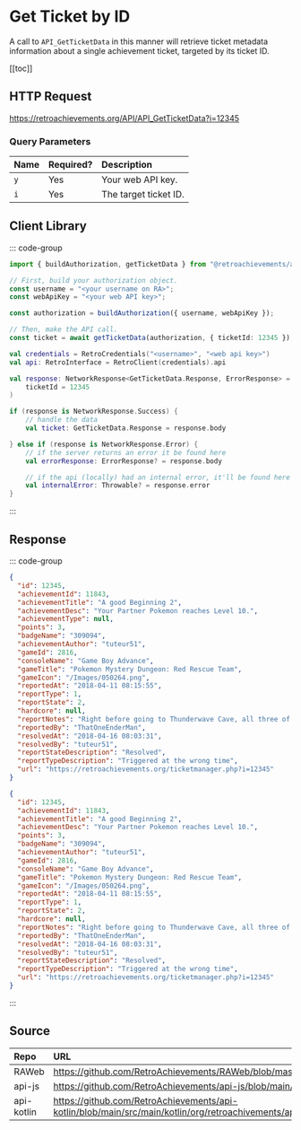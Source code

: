<script setup>
import SampleRequest from '../../components/SampleRequest.vue';
</script>

# Get Ticket by ID

A call to `API_GetTicketData` in this manner will retrieve ticket metadata information about a single achievement ticket, targeted by its ticket ID.

[[toc]]

## HTTP Request

<SampleRequest httpVerb="GET">https://retroachievements.org/API/API_GetTicketData?i=12345</SampleRequest>

### Query Parameters

| Name | Required? | Description           |
| :--- | :-------- | :-------------------- |
| `y`  | Yes       | Your web API key.     |
| `i`  | Yes       | The target ticket ID. |

## Client Library

::: code-group

```ts [NodeJS]
import { buildAuthorization, getTicketData } from "@retroachievements/api";

// First, build your authorization object.
const username = "<your username on RA>";
const webApiKey = "<your web API key>";

const authorization = buildAuthorization({ username, webApiKey });

// Then, make the API call.
const ticket = await getTicketData(authorization, { ticketId: 12345 });
```

```kotlin [Kotlin]
val credentials = RetroCredentials("<username>", "<web api key>")
val api: RetroInterface = RetroClient(credentials).api

val response: NetworkResponse<GetTicketData.Response, ErrorResponse> = api.getTicket(
    ticketId = 12345
)

if (response is NetworkResponse.Success) {
    // handle the data
    val ticket: GetTicketData.Response = response.body

} else if (response is NetworkResponse.Error) {
    // if the server returns an error it be found here
    val errorResponse: ErrorResponse? = response.body

    // if the api (locally) had an internal error, it'll be found here
    val internalError: Throwable? = response.error
}
```

:::

## Response

::: code-group

```json [HTTP Response]
{
  "id": 12345,
  "achievementId": 11843,
  "achievementTitle": "A good Beginning 2",
  "achievementDesc": "Your Partner Pokemon reaches Level 10.",
  "achievementType": null,
  "points": 3,
  "badgeName": "309094",
  "achievementAuthor": "tuteur51",
  "gameId": 2816,
  "consoleName": "Game Boy Advance",
  "gameTitle": "Pokemon Mystery Dungeon: Red Rescue Team",
  "gameIcon": "/Images/050264.png",
  "reportedAt": "2018-04-11 08:15:55",
  "reportType": 1,
  "reportState": 2,
  "hardcore": null,
  "reportNotes": "Right before going to Thunderwave Cave, all three of these triggered at the same time.<br/>MD5: 9837da1fdfe900c52f2109d9718d4e85",
  "reportedBy": "ThatOneEnderMan",
  "resolvedAt": "2018-04-16 08:03:31",
  "resolvedBy": "tuteur51",
  "reportStateDescription": "Resolved",
  "reportTypeDescription": "Triggered at the wrong time",
  "url": "https://retroachievements.org/ticketmanager.php?i=12345"
}
```

```json [NodeJS]
{
  "id": 12345,
  "achievementId": 11843,
  "achievementTitle": "A good Beginning 2",
  "achievementDesc": "Your Partner Pokemon reaches Level 10.",
  "points": 3,
  "badgeName": "309094",
  "achievementAuthor": "tuteur51",
  "gameId": 2816,
  "consoleName": "Game Boy Advance",
  "gameTitle": "Pokemon Mystery Dungeon: Red Rescue Team",
  "gameIcon": "/Images/050264.png",
  "reportedAt": "2018-04-11 08:15:55",
  "reportType": 1,
  "reportState": 2,
  "hardcore": null,
  "reportNotes": "Right before going to Thunderwave Cave, all three of these triggered at the same time.<br/>MD5: 9837da1fdfe900c52f2109d9718d4e85",
  "reportedBy": "ThatOneEnderMan",
  "resolvedAt": "2018-04-16 08:03:31",
  "resolvedBy": "tuteur51",
  "reportStateDescription": "Resolved",
  "reportTypeDescription": "Triggered at the wrong time",
  "url": "https://retroachievements.org/ticketmanager.php?i=12345"
}
```

:::

## Source

| Repo       | URL                                                                                                                  |
| :--------- | :------------------------------------------------------------------------------------------------------------------- |
| RAWeb      | https://github.com/RetroAchievements/RAWeb/blob/master/public/API/API_GetTicketData.php                              |
| api-js     | https://github.com/RetroAchievements/api-js/blob/main/src/ticket/getTicketData.ts                                    |
| api-kotlin | https://github.com/RetroAchievements/api-kotlin/blob/main/src/main/kotlin/org/retroachivements/api/RetroInterface.kt |

